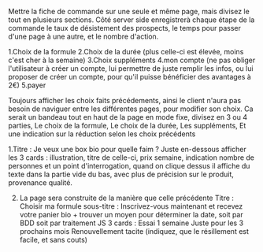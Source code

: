 Mettre la fiche de commande sur une seule et même page, mais divisez le tout en plusieurs sections.
Côté server side enregistrerà chaque étape de la commande le taux de désistement des prospects, le temps pour passer d'une page à une autre, et le nombre d'action.


1.Choix de la formule
2.Choix de la durée (plus celle-ci est élevée, moins c'est cher à la semaine)
3.Choix suppléments
4.mon compte (ne pas obliger l'utilisateur à créer un compte, lui permettre de juste remplir les infos, ou lui proposer de créer un compte, pour qu'il puisse bénéficier des avantages à 2€)
5.payer

Toujours afficher les choix faits précédements, ainsi le client n'aura pas besoin de naviguer entre les différentes pages, pour modifier son choix.
Ca serait un bandeau tout en haut de la page en mode fixe, divisez en 3 ou 4 parties,
Le choix de la formule,
Le choix de la durée,
Les suppléments,
Et une indication sur la réduction selon les choix précédents


1.Titre : Je veux une box bio pour quelle faim ?
Juste en-dessous afficher les 3 cards : illustration, titre de celle-ci, prix semaine, indication nombre de personnes et un point d'interrogation, quand on clique dessus il affiche du texte dans la partie vide du bas, avec plus de précision sur le produit, provenance qualité.


2. La page sera construite de la manière que celle précédente
Titre : Choisir ma formule 
sous-titre : Inscrivez-vous maintenant et recevez votre panier bio + trouver un moyen pour déterminer la date, soit par BDD soit par traitement JS
3 cards : 
Essai 1 semaine
Juste pour les 3 prochains mois
Renouvellement tacite (indiquez, que le résillement est facile, et sans couts)

